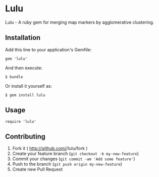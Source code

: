 # Lulu

Lulu - A ruby gem for merging map markers by agglomerative clustering.

## Installation

Add this line to your application's Gemfile:

    gem 'lulu'

And then execute:

    $ bundle

Or install it yourself as:

    $ gem install lulu

## Usage

    require 'lulu'

## Contributing

1. Fork it ( http://github.com/<my-github-username>/lulu/fork )
2. Create your feature branch (`git checkout -b my-new-feature`)
3. Commit your changes (`git commit -am 'Add some feature'`)
4. Push to the branch (`git push origin my-new-feature`)
5. Create new Pull Request
